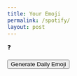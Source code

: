 ```yaml
---
title: Your Emoji
permalink: /spotify/
layout: post
---
```

<div class="emoji-app-container">
    <div id="emoji-display">❓</div>
    <p id="emoji-name-display" class="emoji-app-name"></p>
    <button id="generate-button">Generate Daily Emoji</button>
    <p id="message-area" class="emoji-app-message"></p>
</div>

<script src="{{ '/assets/js/script.js' | relative_url }}" defer></script>
